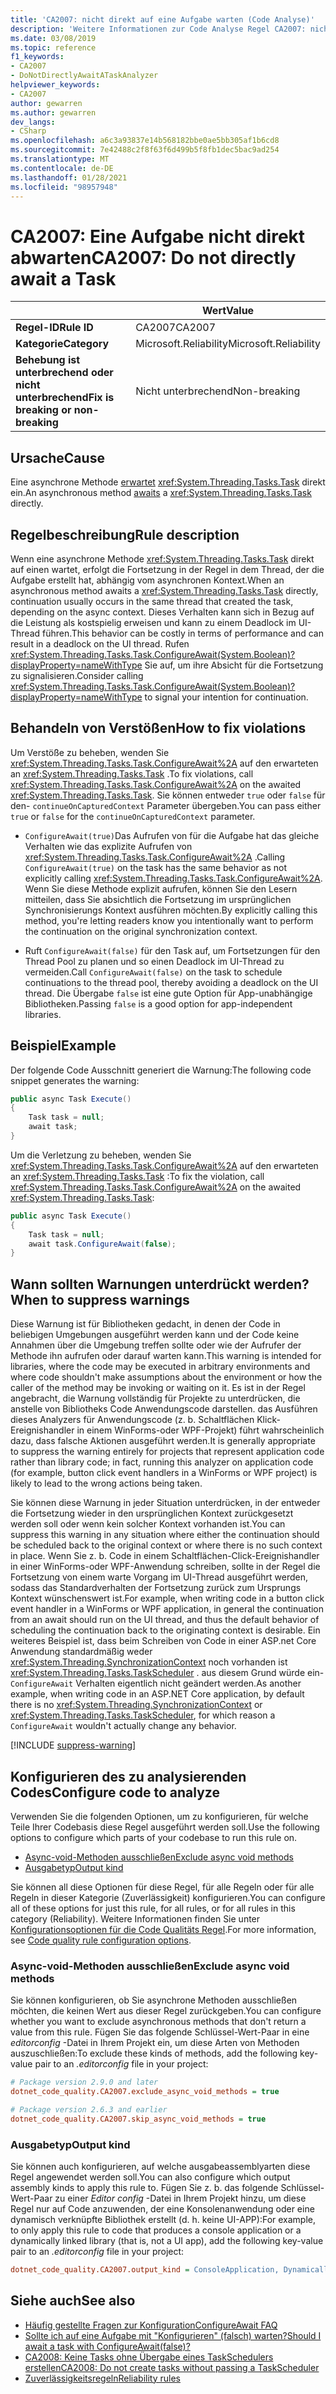 ```yaml
---
title: 'CA2007: nicht direkt auf eine Aufgabe warten (Code Analyse)'
description: 'Weitere Informationen zur Code Analyse Regel CA2007: nicht direkt auf eine Aufgabe warten'
ms.date: 03/08/2019
ms.topic: reference
f1_keywords:
- CA2007
- DoNotDirectlyAwaitATaskAnalyzer
helpviewer_keywords:
- CA2007
author: gewarren
ms.author: gewarren
dev_langs:
- CSharp
ms.openlocfilehash: a6c3a93837e14b568182bbe0ae5bb305af1b6cd8
ms.sourcegitcommit: 7e42488c2f8f63f6d499b5f8fb1dec5bac9ad254
ms.translationtype: MT
ms.contentlocale: de-DE
ms.lasthandoff: 01/28/2021
ms.locfileid: "98957948"
---
```

# <a name="ca2007-do-not-directly-await-a-task"></a><span data-ttu-id="8bd1f-103">CA2007: Eine Aufgabe nicht direkt abwarten</span><span class="sxs-lookup"><span data-stu-id="8bd1f-103">CA2007: Do not directly await a Task</span></span>

| | <span data-ttu-id="8bd1f-104">Wert</span><span class="sxs-lookup"><span data-stu-id="8bd1f-104">Value</span></span> |
|-|-|
| <span data-ttu-id="8bd1f-105">**Regel-ID**</span><span class="sxs-lookup"><span data-stu-id="8bd1f-105">**Rule ID**</span></span> |<span data-ttu-id="8bd1f-106">CA2007</span><span class="sxs-lookup"><span data-stu-id="8bd1f-106">CA2007</span></span>|
| <span data-ttu-id="8bd1f-107">**Kategorie**</span><span class="sxs-lookup"><span data-stu-id="8bd1f-107">**Category**</span></span> |<span data-ttu-id="8bd1f-108">Microsoft.Reliability</span><span class="sxs-lookup"><span data-stu-id="8bd1f-108">Microsoft.Reliability</span></span>|
| <span data-ttu-id="8bd1f-109">**Behebung ist unterbrechend oder nicht unterbrechend**</span><span class="sxs-lookup"><span data-stu-id="8bd1f-109">**Fix is breaking or non-breaking**</span></span> |<span data-ttu-id="8bd1f-110">Nicht unterbrechend</span><span class="sxs-lookup"><span data-stu-id="8bd1f-110">Non-breaking</span></span>|

## <a name="cause"></a><span data-ttu-id="8bd1f-111">Ursache</span><span class="sxs-lookup"><span data-stu-id="8bd1f-111">Cause</span></span>

<span data-ttu-id="8bd1f-112">Eine asynchrone Methode [erwartet](../../../csharp/language-reference/operators/await.md) <xref:System.Threading.Tasks.Task> direkt ein.</span><span class="sxs-lookup"><span data-stu-id="8bd1f-112">An asynchronous method [awaits](../../../csharp/language-reference/operators/await.md) a <xref:System.Threading.Tasks.Task> directly.</span></span>

## <a name="rule-description"></a><span data-ttu-id="8bd1f-113">Regelbeschreibung</span><span class="sxs-lookup"><span data-stu-id="8bd1f-113">Rule description</span></span>

<span data-ttu-id="8bd1f-114">Wenn eine asynchrone Methode <xref:System.Threading.Tasks.Task> direkt auf einen wartet, erfolgt die Fortsetzung in der Regel in dem Thread, der die Aufgabe erstellt hat, abhängig vom asynchronen Kontext.</span><span class="sxs-lookup"><span data-stu-id="8bd1f-114">When an asynchronous method awaits a <xref:System.Threading.Tasks.Task> directly, continuation usually occurs in the same thread that created the task, depending on the async context.</span></span> <span data-ttu-id="8bd1f-115">Dieses Verhalten kann sich in Bezug auf die Leistung als kostspielig erweisen und kann zu einem Deadlock im UI-Thread führen.</span><span class="sxs-lookup"><span data-stu-id="8bd1f-115">This behavior can be costly in terms of performance and can result in a deadlock on the UI thread.</span></span> <span data-ttu-id="8bd1f-116">Rufen <xref:System.Threading.Tasks.Task.ConfigureAwait(System.Boolean)?displayProperty=nameWithType> Sie auf, um ihre Absicht für die Fortsetzung zu signalisieren.</span><span class="sxs-lookup"><span data-stu-id="8bd1f-116">Consider calling <xref:System.Threading.Tasks.Task.ConfigureAwait(System.Boolean)?displayProperty=nameWithType> to signal your intention for continuation.</span></span>

## <a name="how-to-fix-violations"></a><span data-ttu-id="8bd1f-117">Behandeln von Verstößen</span><span class="sxs-lookup"><span data-stu-id="8bd1f-117">How to fix violations</span></span>

<span data-ttu-id="8bd1f-118">Um Verstöße zu beheben, wenden Sie <xref:System.Threading.Tasks.Task.ConfigureAwait%2A> auf den erwarteten an <xref:System.Threading.Tasks.Task> .</span><span class="sxs-lookup"><span data-stu-id="8bd1f-118">To fix violations, call <xref:System.Threading.Tasks.Task.ConfigureAwait%2A> on the awaited <xref:System.Threading.Tasks.Task>.</span></span> <span data-ttu-id="8bd1f-119">Sie können entweder `true` oder `false` für den- `continueOnCapturedContext` Parameter übergeben.</span><span class="sxs-lookup"><span data-stu-id="8bd1f-119">You can pass either `true` or `false` for the `continueOnCapturedContext` parameter.</span></span>

- <span data-ttu-id="8bd1f-120">`ConfigureAwait(true)`Das Aufrufen von für die Aufgabe hat das gleiche Verhalten wie das explizite Aufrufen von <xref:System.Threading.Tasks.Task.ConfigureAwait%2A> .</span><span class="sxs-lookup"><span data-stu-id="8bd1f-120">Calling `ConfigureAwait(true)` on the task has the same behavior as not explicitly calling <xref:System.Threading.Tasks.Task.ConfigureAwait%2A>.</span></span> <span data-ttu-id="8bd1f-121">Wenn Sie diese Methode explizit aufrufen, können Sie den Lesern mitteilen, dass Sie absichtlich die Fortsetzung im ursprünglichen Synchronisierungs Kontext ausführen möchten.</span><span class="sxs-lookup"><span data-stu-id="8bd1f-121">By explicitly calling this method, you're letting readers know you intentionally want to perform the continuation on the original synchronization context.</span></span>

- <span data-ttu-id="8bd1f-122">Ruft `ConfigureAwait(false)` für den Task auf, um Fortsetzungen für den Thread Pool zu planen und so einen Deadlock im UI-Thread zu vermeiden.</span><span class="sxs-lookup"><span data-stu-id="8bd1f-122">Call `ConfigureAwait(false)` on the task to schedule continuations to the thread pool, thereby avoiding a deadlock on the UI thread.</span></span> <span data-ttu-id="8bd1f-123">Die Übergabe `false` ist eine gute Option für App-unabhängige Bibliotheken.</span><span class="sxs-lookup"><span data-stu-id="8bd1f-123">Passing `false` is a good option for app-independent libraries.</span></span>

## <a name="example"></a><span data-ttu-id="8bd1f-124">Beispiel</span><span class="sxs-lookup"><span data-stu-id="8bd1f-124">Example</span></span>

<span data-ttu-id="8bd1f-125">Der folgende Code Ausschnitt generiert die Warnung:</span><span class="sxs-lookup"><span data-stu-id="8bd1f-125">The following code snippet generates the warning:</span></span>

```csharp
public async Task Execute()
{
    Task task = null;
    await task;
}
```

<span data-ttu-id="8bd1f-126">Um die Verletzung zu beheben, wenden Sie <xref:System.Threading.Tasks.Task.ConfigureAwait%2A> auf den erwarteten an <xref:System.Threading.Tasks.Task> :</span><span class="sxs-lookup"><span data-stu-id="8bd1f-126">To fix the violation, call <xref:System.Threading.Tasks.Task.ConfigureAwait%2A> on the awaited <xref:System.Threading.Tasks.Task>:</span></span>

```csharp
public async Task Execute()
{
    Task task = null;
    await task.ConfigureAwait(false);
}
```

## <a name="when-to-suppress-warnings"></a><span data-ttu-id="8bd1f-127">Wann sollten Warnungen unterdrückt werden?</span><span class="sxs-lookup"><span data-stu-id="8bd1f-127">When to suppress warnings</span></span>

<span data-ttu-id="8bd1f-128">Diese Warnung ist für Bibliotheken gedacht, in denen der Code in beliebigen Umgebungen ausgeführt werden kann und der Code keine Annahmen über die Umgebung treffen sollte oder wie der Aufrufer der Methode ihn aufrufen oder darauf warten kann.</span><span class="sxs-lookup"><span data-stu-id="8bd1f-128">This warning is intended for libraries, where the code may be executed in arbitrary environments and where code shouldn't make assumptions about the environment or how the caller of the method may be invoking or waiting on it.</span></span> <span data-ttu-id="8bd1f-129">Es ist in der Regel angebracht, die Warnung vollständig für Projekte zu unterdrücken, die anstelle von Bibliotheks Code Anwendungscode darstellen. das Ausführen dieses Analyzers für Anwendungscode (z. b. Schaltflächen Klick-Ereignishandler in einem WinForms-oder WPF-Projekt) führt wahrscheinlich dazu, dass falsche Aktionen ausgeführt werden.</span><span class="sxs-lookup"><span data-stu-id="8bd1f-129">It is generally appropriate to suppress the warning entirely for projects that represent application code rather than library code; in fact, running this analyzer on application code (for example, button click event handlers in a WinForms or WPF project) is likely to lead to the wrong actions being taken.</span></span>

<span data-ttu-id="8bd1f-130">Sie können diese Warnung in jeder Situation unterdrücken, in der entweder die Fortsetzung wieder in den ursprünglichen Kontext zurückgesetzt werden soll oder wenn kein solcher Kontext vorhanden ist.</span><span class="sxs-lookup"><span data-stu-id="8bd1f-130">You can suppress this warning in any situation where either the continuation should be scheduled back to the original context or where there is no such context in place.</span></span> <span data-ttu-id="8bd1f-131">Wenn Sie z. b. Code in einem Schaltflächen-Click-Ereignishandler in einer WinForms-oder WPF-Anwendung schreiben, sollte in der Regel die Fortsetzung von einem warte Vorgang im UI-Thread ausgeführt werden, sodass das Standardverhalten der Fortsetzung zurück zum Ursprungs Kontext wünschenswert ist.</span><span class="sxs-lookup"><span data-stu-id="8bd1f-131">For example, when writing code in a button click event handler in a WinForms or WPF application, in general the continuation from an await should run on the UI thread, and thus the default behavior of scheduling the continuation back to the originating context is desirable.</span></span> <span data-ttu-id="8bd1f-132">Ein weiteres Beispiel ist, dass beim Schreiben von Code in einer ASP.net Core Anwendung standardmäßig weder <xref:System.Threading.SynchronizationContext> noch vorhanden ist <xref:System.Threading.Tasks.TaskScheduler> . aus diesem Grund würde ein- `ConfigureAwait` Verhalten eigentlich nicht geändert werden.</span><span class="sxs-lookup"><span data-stu-id="8bd1f-132">As another example, when writing code in an ASP.NET Core application, by default there is no <xref:System.Threading.SynchronizationContext> or <xref:System.Threading.Tasks.TaskScheduler>, for which reason a `ConfigureAwait` wouldn't actually change any behavior.</span></span>

[!INCLUDE [suppress-warning](../../../../includes/code-analysis/suppress-warning.md)]

## <a name="configure-code-to-analyze"></a><span data-ttu-id="8bd1f-133">Konfigurieren des zu analysierenden Codes</span><span class="sxs-lookup"><span data-stu-id="8bd1f-133">Configure code to analyze</span></span>

<span data-ttu-id="8bd1f-134">Verwenden Sie die folgenden Optionen, um zu konfigurieren, für welche Teile Ihrer Codebasis diese Regel ausgeführt werden soll.</span><span class="sxs-lookup"><span data-stu-id="8bd1f-134">Use the following options to configure which parts of your codebase to run this rule on.</span></span>

- [<span data-ttu-id="8bd1f-135">Async-void-Methoden ausschließen</span><span class="sxs-lookup"><span data-stu-id="8bd1f-135">Exclude async void methods</span></span>](#exclude-async-void-methods)
- [<span data-ttu-id="8bd1f-136">Ausgabetyp</span><span class="sxs-lookup"><span data-stu-id="8bd1f-136">Output kind</span></span>](#output-kind)

<span data-ttu-id="8bd1f-137">Sie können all diese Optionen für diese Regel, für alle Regeln oder für alle Regeln in dieser Kategorie (Zuverlässigkeit) konfigurieren.</span><span class="sxs-lookup"><span data-stu-id="8bd1f-137">You can configure all of these options for just this rule, for all rules, or for all rules in this category (Reliability).</span></span> <span data-ttu-id="8bd1f-138">Weitere Informationen finden Sie unter [Konfigurationsoptionen für die Code Qualitäts Regel](../code-quality-rule-options.md).</span><span class="sxs-lookup"><span data-stu-id="8bd1f-138">For more information, see [Code quality rule configuration options](../code-quality-rule-options.md).</span></span>

### <a name="exclude-async-void-methods"></a><span data-ttu-id="8bd1f-139">Async-void-Methoden ausschließen</span><span class="sxs-lookup"><span data-stu-id="8bd1f-139">Exclude async void methods</span></span>

<span data-ttu-id="8bd1f-140">Sie können konfigurieren, ob Sie asynchrone Methoden ausschließen möchten, die keinen Wert aus dieser Regel zurückgeben.</span><span class="sxs-lookup"><span data-stu-id="8bd1f-140">You can configure whether you want to exclude asynchronous methods that don't return a value from this rule.</span></span> <span data-ttu-id="8bd1f-141">Fügen Sie das folgende Schlüssel-Wert-Paar in eine *editorconfig* -Datei in Ihrem Projekt ein, um diese Arten von Methoden auszuschließen:</span><span class="sxs-lookup"><span data-stu-id="8bd1f-141">To exclude these kinds of methods, add the following key-value pair to an *.editorconfig* file in your project:</span></span>

```ini
# Package version 2.9.0 and later
dotnet_code_quality.CA2007.exclude_async_void_methods = true

# Package version 2.6.3 and earlier
dotnet_code_quality.CA2007.skip_async_void_methods = true
```

### <a name="output-kind"></a><span data-ttu-id="8bd1f-142">Ausgabetyp</span><span class="sxs-lookup"><span data-stu-id="8bd1f-142">Output kind</span></span>

<span data-ttu-id="8bd1f-143">Sie können auch konfigurieren, auf welche ausgabeassemblyarten diese Regel angewendet werden soll.</span><span class="sxs-lookup"><span data-stu-id="8bd1f-143">You can also configure which output assembly kinds to apply this rule to.</span></span> <span data-ttu-id="8bd1f-144">Fügen Sie z. b. das folgende Schlüssel-Wert-Paar zu einer *Editor config* -Datei in Ihrem Projekt hinzu, um diese Regel nur auf Code anzuwenden, der eine Konsolenanwendung oder eine dynamisch verknüpfte Bibliothek erstellt (d. h. keine UI-APP):</span><span class="sxs-lookup"><span data-stu-id="8bd1f-144">For example, to only apply this rule to code that produces a console application or a dynamically linked library (that is, not a UI app), add the following key-value pair to an *.editorconfig* file in your project:</span></span>

```ini
dotnet_code_quality.CA2007.output_kind = ConsoleApplication, DynamicallyLinkedLibrary
```

## <a name="see-also"></a><span data-ttu-id="8bd1f-145">Siehe auch</span><span class="sxs-lookup"><span data-stu-id="8bd1f-145">See also</span></span>

- [<span data-ttu-id="8bd1f-146">Häufig gestellte Fragen zur Konfiguration</span><span class="sxs-lookup"><span data-stu-id="8bd1f-146">ConfigureAwait FAQ</span></span>](https://devblogs.microsoft.com/dotnet/configureawait-faq/)
- [<span data-ttu-id="8bd1f-147">Sollte ich auf eine Aufgabe mit "Konfigurieren" (falsch) warten?</span><span class="sxs-lookup"><span data-stu-id="8bd1f-147">Should I await a task with ConfigureAwait(false)?</span></span>](https://github.com/Microsoft/vs-threading/blob/master/doc/cookbook_vs.md#should-i-await-a-task-with-configureawaitfalse)
- [<span data-ttu-id="8bd1f-148">CA2008: Keine Tasks ohne Übergabe eines TaskSchedulers erstellen</span><span class="sxs-lookup"><span data-stu-id="8bd1f-148">CA2008: Do not create tasks without passing a TaskScheduler</span></span>](ca2008.md)
- [<span data-ttu-id="8bd1f-149">Zuverlässigkeitsregeln</span><span class="sxs-lookup"><span data-stu-id="8bd1f-149">Reliability rules</span></span>](reliability-warnings.md)
